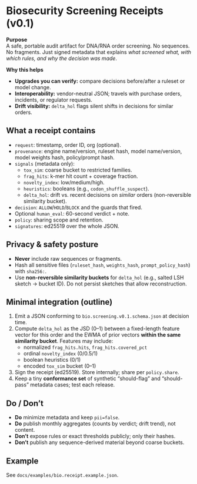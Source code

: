 # Biosecurity Screening Receipts (v0.1)

**Purpose**  
A safe, portable audit artifact for DNA/RNA order screening. No sequences. No fragments. Just signed metadata that explains *what screened what, with which rules, and why the decision was made*.

**Why this helps**
- **Upgrades you can verify:** compare decisions before/after a ruleset or model change.
- **Interoperability:** vendor-neutral JSON; travels with purchase orders, incidents, or regulator requests.
- **Drift visibility:** `delta_hol` flags silent shifts in decisions for similar orders.

## What a receipt contains
- `request`: timestamp, order ID, org (optional).
- `provenance`: engine name/version, ruleset hash, model name/version, model weights hash, policy/prompt hash.
- `signals` (metadata only):
  - `tox_sim`: coarse bucket to restricted families.
  - `frag_hits`: k-mer hit count + coverage fraction.
  - `novelty_index`: low/medium/high.
  - `heuristics`: booleans (e.g., `codon_shuffle_suspect`).
  - `delta_hol`: drift vs. recent decisions on *similar* orders (non-reversible similarity bucket).
- `decision`: `ALLOW`/`HOLD`/`BLOCK` and the guards that fired.
- Optional `human_eval`: 60-second verdict + note.
- `policy`: sharing scope and retention.
- `signatures`: ed25519 over the whole JSON.

## Privacy & safety posture
- **Never** include raw sequences or fragments.
- Hash all sensitive files (`ruleset_hash`, `weights_hash`, `prompt_policy_hash`) with `sha256:`.
- Use **non-reversible similarity buckets** for `delta_hol` (e.g., salted LSH sketch → bucket ID). Do not persist sketches that allow reconstruction.

## Minimal integration (outline)
1. Emit a JSON conforming to `bio.screening.v0.1.schema.json` at decision time.
2. Compute `delta_hol` as the JSD (0–1) between a fixed-length feature vector for this order and the EWMA of prior vectors **within the same similarity bucket**. Features may include:
   - normalized `frag_hits.hits`, `frag_hits.covered_pct`
   - ordinal `novelty_index` (0/0.5/1)
   - boolean heuristics (0/1)
   - encoded `tox_sim` bucket (0–1)
3. Sign the receipt (ed25519). Store internally; share per `policy.share`.
4. Keep a tiny **conformance set** of synthetic “should-flag” and “should-pass” metadata cases; test each release.

## Do / Don’t
- **Do** minimize metadata and keep `pii=false`.
- **Do** publish monthly aggregates (counts by verdict; drift trend), not content.
- **Don’t** expose rules or exact thresholds publicly; only their hashes.
- **Don’t** publish any sequence-derived material beyond coarse buckets.

## Example
See `docs/examples/bio.receipt.example.json`.
